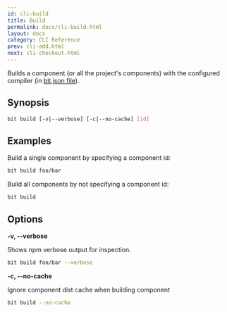 ```yaml
---
id: cli-build
title: Build
permalink: docs/cli-build.html
layout: docs
category: CLI Reference
prev: cli-add.html
next: cli-checkout.html
---
```


Builds a component (or all the project's components) with the configured compiler (in [bit.json file](/docs/conf-bit-json.html)).

## Synopsis

```bash
bit build [-v|--verbose] [-c|--no-cache] [id]
```

## Examples

Build a single component by specifying a component id:

```bash
bit build foo/bar
```

Build all components by not specifying a component id:

```bash
bit build
```

## Options

**-v, --verbose**

Shows npm verbose output for inspection.

```bash
bit build foo/bar --verbose
```

**-c, --no-cache**

Ignore component dist cache when building component

```bash
bit build --no-cache
```